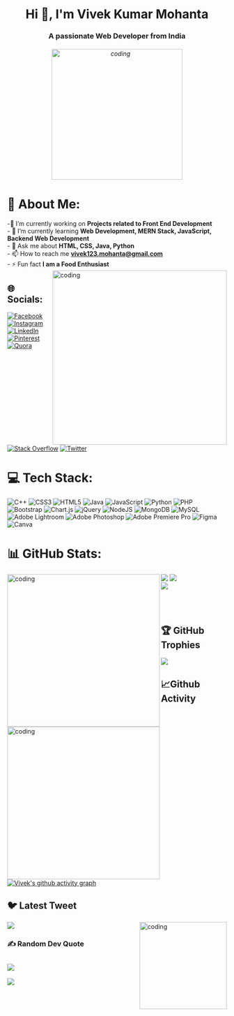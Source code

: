 <h1 align="center">Hi 👋, I'm Vivek Kumar Mohanta</h1>
<h3 align="center">A passionate Web Developer from India</h3>
<h6 align="center"><img alt="coding" width="300" src ="https://i.pinimg.com/originals/06/60/ef/0660efe82fa3da42ed56eef013171835.gif"></h6>

# 💫 About Me:

-🔭 I’m currently working on **Projects related to Front End Development**<br>- 🌱 I’m currently learning **Web Development, MERN Stack, JavaScript, Backend Web Development**<br>- 💬 Ask me about **HTML, CSS, Java, Python**<br>- 📫 How to reach me **vivek123.mohanta@gmail.com**<br>- ⚡ Fun fact **I am a Food Enthusiast**
<br>
<img align="right" alt="coding" width="400" src ="https://media4.giphy.com/media/qgQUggAC3Pfv687qPC/giphy.gif">

## 🌐 Socials:
[![Facebook](https://img.shields.io/badge/Facebook-%231877F2.svg?logo=Facebook&logoColor=white)](https://facebook.com/vivek.mohanta.98) [![Instagram](https://img.shields.io/badge/Instagram-%23E4405F.svg?logo=Instagram&logoColor=white)](https://instagram.com/ig_vivek.03) [![LinkedIn](https://img.shields.io/badge/LinkedIn-%230077B5.svg?logo=linkedin&logoColor=white)](https://linkedin.com/in/vivekmohanta03) [![Pinterest](https://img.shields.io/badge/Pinterest-%23E60023.svg?logo=Pinterest&logoColor=white)](https://pinterest.com/vivek123mohanta) [![Quora](https://img.shields.io/badge/Quora-%23B92B27.svg?logo=Quora&logoColor=white)](https://quora.com/profile/VIVEK-MOHANTA-4) [![Stack Overflow](https://img.shields.io/badge/-Stackoverflow-FE7A16?logo=stack-overflow&logoColor=white)](https://stackoverflow.com/users/vivek-mohanta) [![Twitter](https://img.shields.io/badge/Twitter-%231DA1F2.svg?logo=Twitter&logoColor=white)](https://twitter.com/VivekMohanta03) 

# 💻 Tech Stack:
![C++](https://img.shields.io/badge/c++-%2300599C.svg?style=for-the-badge&logo=c%2B%2B&logoColor=white) ![CSS3](https://img.shields.io/badge/css3-%231572B6.svg?style=for-the-badge&logo=css3&logoColor=white) ![HTML5](https://img.shields.io/badge/html5-%23E34F26.svg?style=for-the-badge&logo=html5&logoColor=white) ![Java](https://img.shields.io/badge/java-%23ED8B00.svg?style=for-the-badge&logo=java&logoColor=white) ![JavaScript](https://img.shields.io/badge/javascript-%23323330.svg?style=for-the-badge&logo=javascript&logoColor=%23F7DF1E) ![Python](https://img.shields.io/badge/python-3670A0?style=for-the-badge&logo=python&logoColor=ffdd54) ![PHP](https://img.shields.io/badge/php-%23777BB4.svg?style=for-the-badge&logo=php&logoColor=white) ![Bootstrap](https://img.shields.io/badge/bootstrap-%23563D7C.svg?style=for-the-badge&logo=bootstrap&logoColor=white) ![Chart.js](https://img.shields.io/badge/chart.js-F5788D.svg?style=for-the-badge&logo=chart.js&logoColor=white) ![jQuery](https://img.shields.io/badge/jquery-%230769AD.svg?style=for-the-badge&logo=jquery&logoColor=white) ![NodeJS](https://img.shields.io/badge/node.js-6DA55F?style=for-the-badge&logo=node.js&logoColor=white) ![MongoDB](https://img.shields.io/badge/MongoDB-%234ea94b.svg?style=for-the-badge&logo=mongodb&logoColor=white) ![MySQL](https://img.shields.io/badge/mysql-%2300f.svg?style=for-the-badge&logo=mysql&logoColor=white) ![Adobe Lightroom](https://img.shields.io/badge/Adobe%20Lightroom-31A8FF.svg?style=for-the-badge&logo=Adobe%20Lightroom&logoColor=white) ![Adobe Photoshop](https://img.shields.io/badge/adobephotoshop-%2331A8FF.svg?style=for-the-badge&logo=adobephotoshop&logoColor=white) ![Adobe Premiere Pro](https://img.shields.io/badge/Adobe%20Premiere%20Pro-9999FF.svg?style=for-the-badge&logo=Adobe%20Premiere%20Pro&logoColor=white) 	![Figma](https://img.shields.io/badge/figma-%23F24E1E.svg?style=for-the-badge&logo=figma&logoColor=white) ![Canva](https://img.shields.io/badge/Canva-%2300C4CC.svg?style=for-the-badge&logo=Canva&logoColor=white)

# 📊 GitHub Stats:
<img align="left" alt="coding" width="350" src ="https://thumbs.gfycat.com/ColorlessBitesizedKob-max-1mb.gif">

![](https://github-readme-stats.vercel.app/api/top-langs/?username=VivekMohanta03&theme=nightowl&hide_border=false&include_all_commits=true&count_private=true&layout=compact)
![](https://github-readme-stats.vercel.app/api?username=VivekMohanta03&theme=nightowl&hide_border=false&include_all_commits=true&count_private=true)<br/>
<img align="left" alt="coding" width="350" src ="https://thumbs.gfycat.com/ColorlessBitesizedKob-max-1mb.gif">
![](https://github-readme-streak-stats.herokuapp.com/?user=VivekMohanta03&theme=nightowl&hide_border=false)
<br><br><br><br>
## 🏆 GitHub Trophies
![](https://github-profile-trophy.vercel.app/?username=VivekMohanta03&theme=onedark&no-frame=false&no-bg=true&margin-w=4)

## 📈Github Activity
[![Vivek's github activity graph](https://github-readme-activity-graph.cyclic.app/graph?username=VivekMohanta03&theme=react-dark)](https://github.com/ashutosh00710/github-readme-activity-graph)

## 🐦 Latest Tweet
<img align="right" alt="coding" width="200" src ="https://media0.giphy.com/media/2Ygy0khwewLgMSYM0t/giphy.gif?cid=6c09b952tczu1vw9kdkh36qexoqypo3pfklau1zd0yttu3sz&rid=giphy.gif&ct=s">

[![](https://gtce.itsvg.in/api?username=VivekMohanta03)](https://github.com/VishwaGauravIn/github-twitter-card-embed)

### ✍️ Random Dev Quote
![](https://quotes-github-readme.vercel.app/api?type=horizontal&theme=radical)
---
[![](https://visitcount.itsvg.in/api?id=VivekMohanta03&icon=0&color=8)](https://visitcount.itsvg.in)
